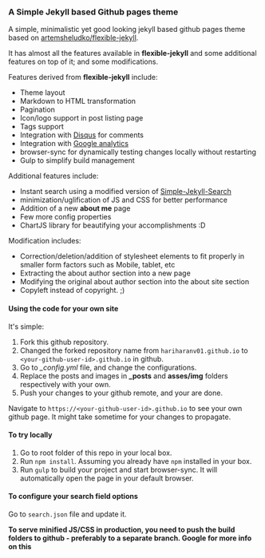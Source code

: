 ### A Simple Jekyll based Github pages theme

A simple, minimalistic yet good looking jekyll based github pages theme based on [artemsheludko/flexible-jekyll](https://github.com/artemsheludko/flexible-jekyll).

It has almost all the features available in **flexible-jekyll** and some additional features on top of it; and some modifications.

Features derived from **flexible-jekyll** include:

* Theme layout
* Markdown to HTML transformation
* Pagination
* Icon/logo support in post listing page
* Tags support
* Integration with [Disqus](https://disqus.com) for comments
* Integration with [Google analytics](https://www.google.com/analytics/)
* browser-sync for dynamically testing changes locally without restarting
* Gulp to simplify build management

Additional features include:

* Instant search using a modified version of [Simple-Jekyll-Search](https://github.com/christian-fei/Simple-Jekyll-Search)
* minimization/uglification of JS and CSS for better performance
* Addition of a new **about me** page
* Few more config properties
* ChartJS library for beautifying your accomplishments :D

Modification includes:

* Correction/deletion/addition of stylesheet elements to fit properly in smaller form factors such as Mobile, tablet, etc
* Extracting the about author section into a new page
* Modifying the original about author section into the about site section
* Copyleft instead of copyright. ;) 


#### Using the code for your own site

It's simple:

1. Fork this github repository.
2. Changed the forked repository name from `hariharanv01.github.io` to `<your-github-user-id>.github.io` in github.
3. Go to *_config.yml* file, and change the configurations.
4. Replace the posts and images in **_posts** and **asses/img** folders respectively with your own.
5. Push your changes to your github remote, and your are done.

Navigate to `https://<your-github-user-id>.github.io` to see your own github page. It might take sometime for your changes to propagate.


#### To try locally

1. Go to root folder of this repo in your local box.
2. Run `npm install`. Assuming you already have `npm` installed in your box.
3. Run `gulp` to build your project and start browser-sync. It will automatically open the page in your default browser.


#### To configure your search field options

Go to `search.json` file and update it.


**To serve minified JS/CSS in production, you need to push the build folders to github - preferably to a separate branch. Google for more info on this**

